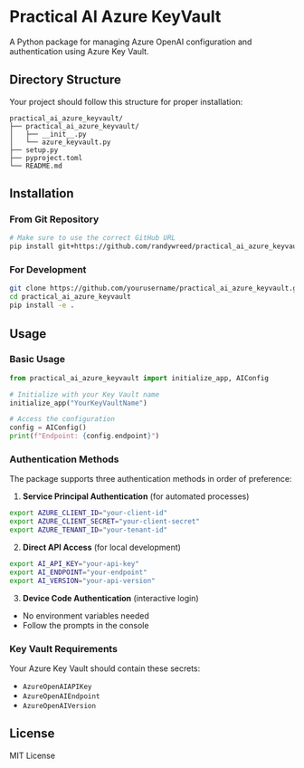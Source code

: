 # Practical AI Azure KeyVault

A Python package for managing Azure OpenAI configuration and authentication using Azure Key Vault.

## Directory Structure

Your project should follow this structure for proper installation:
```
practical_ai_azure_keyvault/
├── practical_ai_azure_keyvault/
│   ├── __init__.py
│   └── azure_keyvault.py
├── setup.py
├── pyproject.toml
└── README.md
```

## Installation

### From Git Repository
```bash
# Make sure to use the correct GitHub URL
pip install git+https://github.com/randywreed/practical_ai_azure_keyvault.git
```

### For Development
```bash
git clone https://github.com/yourusername/practical_ai_azure_keyvault.git
cd practical_ai_azure_keyvault
pip install -e .
```

## Usage

### Basic Usage
```python
from practical_ai_azure_keyvault import initialize_app, AIConfig

# Initialize with your Key Vault name
initialize_app("YourKeyVaultName")

# Access the configuration
config = AIConfig()
print(f"Endpoint: {config.endpoint}")
```

### Authentication Methods

The package supports three authentication methods in order of preference:

1. **Service Principal Authentication** (for automated processes)
```bash
export AZURE_CLIENT_ID="your-client-id"
export AZURE_CLIENT_SECRET="your-client-secret"
export AZURE_TENANT_ID="your-tenant-id"
```

2. **Direct API Access** (for local development)
```bash
export AI_API_KEY="your-api-key"
export AI_ENDPOINT="your-endpoint"
export AI_VERSION="your-api-version"
```

3. **Device Code Authentication** (interactive login)
- No environment variables needed
- Follow the prompts in the console

### Key Vault Requirements

Your Azure Key Vault should contain these secrets:
- `AzureOpenAIAPIKey`
- `AzureOpenAIEndpoint`
- `AzureOpenAIVersion`

## License

MIT License